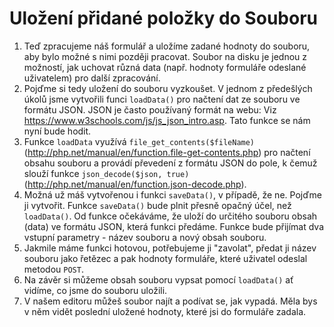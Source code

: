Uložení přidané položky do Souboru
==================================

1. Teď zpracujeme náš formulář a uložíme zadané hodnoty do souboru, aby bylo možné s nimi později pracovat. Soubor na disku je jednou z možností, jak uchovat různá data (např. hodnoty formuláře odeslané uživatelem) pro další zpracování.
2. Pojďme si tedy uložení do souboru vyzkoušet. V jednom z předešlých úkolů jsme vytvořili funci `loadData()` pro načtení dat ze souboru ve formátu JSON. JSON je často používaný formát na webu:  Viz https://www.w3schools.com/js/js_json_intro.asp. Tato funkce se nám nyní bude hodit.
3. Funkce `loadData` využívá `file_get_contents($fileName)` (http://php.net/manual/en/function.file-get-contents.php) pro načtení obsahu souboru a provádí převedení z formátu JSON do pole, k čemuž slouží funkce `json_decode($json, true)` (http://php.net/manual/en/function.json-decode.php).
4. Možná už máš vytvořenou i funkci `saveData()`, v případě, že ne. Pojďme ji vytvořit. Funkce `saveData()` bude plnit přesně opačný účel, než `loadData()`. Od funkce očekáváme, že uloží do určitého souboru obsah (data) ve formátu JSON, která funkci předáme. Funkce bude přijímat dva vstupní parametry - název souboru a nový obsah souboru.
5. Jakmile máme funkci hotovou, potřebujeme ji "zavolat", předat ji název souboru jako řetězec a pak hodnoty formuláře, které uživatel odeslal metodou `POST`.
6. Na závěr si můžeme obsah souboru vypsat pomocí `loadData()` ať vidíme, co jsme do souboru uložili.
7. V našem editoru můžeš soubor najít a podívat se, jak vypadá. Měla bys v něm vidět poslední uložené hodnoty, které jsi do formuláře zadala.

